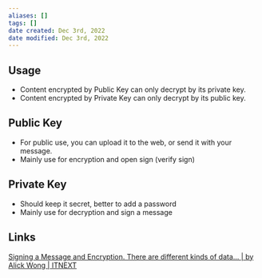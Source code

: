 ```yaml
---
aliases: []
tags: []
date created: Dec 3rd, 2022
date modified: Dec 3rd, 2022
---
```


## Usage
- Content encrypted by Public Key can only decrypt by its private key.
- Content encrypted by Private Key can only decrypt by its public key.

## Public Key
- For public use, you can upload it to the web, or send it with your message.
- Mainly use for encryption and open sign (verify sign)

## Private Key
- Should keep it secret, better to add a password
- Mainly use for decryption and sign a message

## Links
[Signing a Message and Encryption. There are different kinds of data… | by Alick Wong | ITNEXT](https://itnext.io/signing-a-message-e303c2954499)